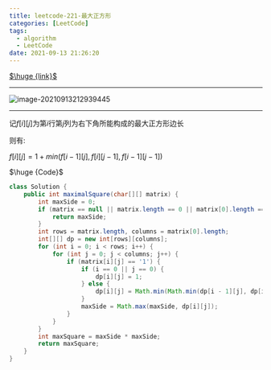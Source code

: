 ```yaml
---
title: leetcode-221-最大正方形
categories: [LeetCode]
tags:
  - algorithm
  - LeetCode
date: 2021-09-13 21:26:20
---
```


[$\huge {link}$](https://leetcode-cn.com/problems/maximal-square/)

<hr/>

![image-20210913212939445](https://gitee.com/cao_ziqiang/img/raw/master/20210913212939.png)

<hr/>

记$f[i][j]$为第$i$行第$j$列为右下角所能构成的最大正方形边长

则有:

$f[i][j] = 1 + min(f[i-1][j],f[i][j-1],f[i-1][j-1])$

$\huge {Code}$

```java
class Solution {
    public int maximalSquare(char[][] matrix) {
        int maxSide = 0;
        if (matrix == null || matrix.length == 0 || matrix[0].length == 0) {
            return maxSide;
        }
        int rows = matrix.length, columns = matrix[0].length;
        int[][] dp = new int[rows][columns];
        for (int i = 0; i < rows; i++) {
            for (int j = 0; j < columns; j++) {
                if (matrix[i][j] == '1') {
                    if (i == 0 || j == 0) {
                        dp[i][j] = 1;
                    } else {
                        dp[i][j] = Math.min(Math.min(dp[i - 1][j], dp[i][j - 1]), dp[i - 1][j - 1]) + 1;
                    }
                    maxSide = Math.max(maxSide, dp[i][j]);
                }
            }
        }
        int maxSquare = maxSide * maxSide;
        return maxSquare;
    }
}
```


